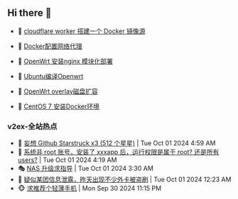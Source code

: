 ## Hi there 👋

<!--
**dkyg666/dkyg666** is a ✨ _special_ ✨ repository because its `README.md` (this file) appears on your GitHub profile.

Here are some ideas to get you started:

- 🔭 I’m currently working on ...
- 🌱 I’m currently learning ...
- 👯 I’m looking to collaborate on ...
- 🤔 I’m looking for help with ...
- 💬 Ask me about ...
- 📫 How to reach me: ...
- 😄 Pronouns: ...
- ⚡ Fun fact: ...
-->

<!-- BLOG-POST-LIST:START -->
- 🦩 [cloudflare worker 搭建一个 Docker 镜像源](http://blog.1996099.xyz/archives/cloudflare-worker-da-jian-yi-ge-docker-jing-xiang-zhan) 

- 🚦 [Docker配置网络代理](http://blog.1996099.xyz/archives/dockerpei-zhi-wang-luo-dai-li) 

- 🫶 [OpenWrt 安装nginx 模块化部署](http://blog.1996099.xyz/archives/openwrt-an-zhuang-nginx-mo-kuai-hua-bu-shu) 

- 🦄 [Ubuntu编译Openwrt](http://blog.1996099.xyz/archives/ubuntuzi-bian-yi-openwrt) 

- 🐻 [OpenWrt overlay磁盘扩容](http://blog.1996099.xyz/archives/openwrt-overlay) 

- 🤖 [CentOS 7 安装Docker环境](http://blog.1996099.xyz/archives/centos-docker) 
<!-- BLOG-POST-LIST:END -->

### v2ex-全站热点
<!-- v2ex:START -->
- 🥸 [妄想 Github Starstruck x3 &lpar;512 个星星&rpar;](https://www.v2ex.com/t/1077262#reply0) | Tue Oct 01 2024 4:59 AM
- 🤗 [系统非 root 账号，安装了 xxxapp 后，运行权限是属于 root? 还是所有 users?](https://www.v2ex.com/t/1077260#reply3) | Tue Oct 01 2024 4:19 AM
- 🎭 [NAS 升级求指导](https://www.v2ex.com/t/1077248#reply1) | Tue Oct 01 2024 3:30 AM
- 🥷 [疑似某团信息泄露，昨天出现不少外卡被盗刷](https://www.v2ex.com/t/1077233#reply30) | Tue Oct 01 2024 12:23 AM
- 🐵 [求推荐个轻薄手机](https://www.v2ex.com/t/1077228#reply20) | Mon Sep 30 2024 11:15 PM<!-- v2ex:END -->

